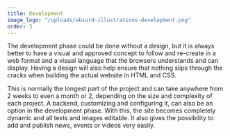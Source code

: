 ```yaml
---
title: Development
image_logo: "/uploads/absurd-illustrations-development.png"
order: 3
---
```


The development phase could be done without a design, but it is always better to have a visual and approved concept to follow and re-create in a web format and a visual language that the browsers understands and can display. Having a design will also help ensure that nothing slips through the cracks when building the actual website in HTML and CSS.

This is normally the longest part of the project and can take anywhere from 2 weeks to even a month or 2, depending on the size and complexity of each project. A backend, customizing and configuring it, can also be an option in the development phase. With this, the site becomes completely dynamic and all texts and images editable. It also gives the possibility to add and publish news, events or videos very easily.

<!--.................................

The development phase could be done directly without a design, but it is always better to have a visual and approved concept to follow and re-create exactly in a web format and a visual language that the browsers understands and can display, and to also make sure that nothing slips through the cracks and there is non unexpected elements missing later.

This is normally the longest part of the project and can take anywhere from 2 weeks to even a month or 2, depending on the size and complexity of each project and the resources used or created.

A backend and customizing it and configuring can also be an option for development phase, so the site becomes completelly dynamic and all texts and images editable, or the possibility to add and publish for example news, events or videos very easily.-->









<!--Use proper alignment. Typically choose edge (over center) alignment.

Draw attention to key features using:
Color, brightness and contrast. Avoid including colors or buttons excessively.

Text via font sizes, bold type/weighting, italics, capitals and distance between letters. Users should pick up meanings just by scanning.-->